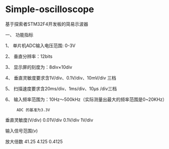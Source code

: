 # Simple-oscilloscope
基于探索者STM32F4开发板的简易示波器

一、	功能指标

1、	单片机ADC输入电压范围: 0-3V

2、	垂直分辨率：12bits

3、	显示屏的刻度为：8div×10div

4、	垂直灵敏度要求含1V/div、0.1V/div、10mV/div 三档

5、	扫描速度要求含20ms/div、1ms/div、10μs /div三档

6、  输入频率范围为：10Hz～500kHz（实际测量出最大的频率范围是0~20KHz）


         ADC 的基准为3.3V
垂直灵敏度(V/div)	             0.01V/div                  	0.1V/div	          1V/div

输入信号范围(v)	   

放大倍数	           41.25	         4.125	           0.4125
